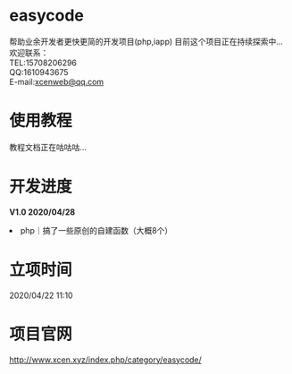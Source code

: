 # easycode
帮助业余开发者更快更简的开发项目(php,iapp)
目前这个项目正在持续探索中...
欢迎联系：<br>
TEL:15708206296<br>
QQ:1610943675<br>
E-mail:xcenweb@qq.com

# 使用教程
教程文档正在咕咕咕...

# 开发进度
<b>V1.0 2020/04/28</b>
 <li>php｜搞了一些原创的自建函数（大概8个）</li>

# 立项时间
2020/04/22 11:10

# 项目官网
http://www.xcen.xyz/index.php/category/easycode/ 
